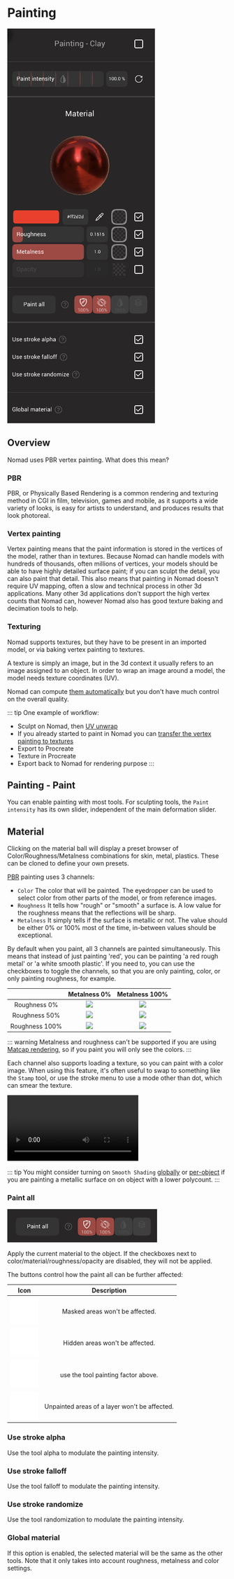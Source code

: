 # Painting

![](./images/paint_menu.png)  

## Overview

Nomad uses PBR vertex painting. What does this mean?

### PBR
PBR, or Physically Based Rendering is a common rendering and texturing method in CGI in film, television, games and mobile, as it supports a wide variety of looks, is easy for artists to understand, and produces results that look photoreal.

### Vertex painting

Vertex painting means that the paint information is stored in the vertices of the model, rather than in textures. Because Nomad can handle models with hundreds of thousands, often millions of vertices, your models should be able to have highly detailed surface paint; if you can sculpt the detail, you can also paint that detail. This also means that painting in Nomad doesn't require UV mapping, often a slow and technical process in other 3d applications. Many other 3d applications don't support the high vertex counts that Nomad can, however Nomad also has good texture baking and decimation tools to help.

### Texturing

Nomad supports textures, but they have to be present in an imported model, or via baking vertex painting to textures. 

A texture is simply an image, but in the 3d context it usually refers to an image assigned to an object.
In order to wrap an image around a model, the model needs texture coordinates (UV).

Nomad can compute [them automatically](topology.md#uv-unwrap) but you don't have much control on the overall quality.

::: tip
One example of workflow:
- Sculpt on Nomad, then [UV unwrap](topology.md#uv-unwrap)
- If you already started to paint in Nomad you can [transfer the vertex painting to textures](topology.md#bake-vertex-colors-to-texture)
- Export to Procreate
- Texture in Procreate
- Export back to Nomad for rendering purpose
:::

## Painting - Paint

You can enable painting with most tools.
For sculpting tools, the `Paint intensity` has its own slider, independent of the main deformation slider.


## Material

Clicking on the material ball will display a preset browser of Color/Roughness/Metalness combinations for skin, metal, plastics. These can be cloned to define your own presets.

[PBR](lighting.md#pbr) painting uses 3 channels:
- `Color` The color that will be painted. The eyedropper can be used to select color from other parts of the model, or from reference images.
- `Roughness` It tells how "rough" or "smooth" a surface is. A low value for the roughness means that the reflections will be sharp.
- `Metalness` It simply tells if the surface is metallic or not. The value should be either 0% or 100% most of the time, in-between values should be exceptional.

By default when you paint, all 3 channels are painted simultaneously. This means that instead of just painting 'red', you can be painting 'a red rough metal' or 'a white smooth plastic'. If you need to, you can use the checkboxes to toggle the channels, so that you are only painting, color, or only painting roughness, for example. 

|                | Metalness 0%                      | Metalness 100%               |
| :---:          | :---:                             |:---:                         |
| Roughness 0%   | ![](./images/dielectric_r0.jpg)   | ![](./images/metal_r0.jpg)   |
| Roughness 50%  | ![](./images/dielectric_r50.jpg)  | ![](./images/metal_r50.jpg)  |
| Roughness 100% | ![](./images/dielectric_r100.jpg) | ![](./images/metal_r100.jpg) |

::: warning
Metalness and roughness can't be supported if you are using [Matcap rendering](lighting.md#matcap), so if you paint you will only see the colors.
:::

Each channel also supports loading a texture, so you can paint with a color image. When using this feature, it's often useful to swap to something like the `Stamp` tool, or use the stroke menu to use a mode other than dot, which can smear the texture.

![](./videos/paint_color_texture.mp4)  

::: tip
You might consider turning on `Smooth Shading` [globally](settings.md#smooth-shading) or [per-object](material.md#smooth-shading) if you are painting a metallic surface on on object with a lower polycount.
:::

### Paint all

![](./images/paint_paint_all.png)

Apply the current material to the object. If the checkboxes next to color/material/roughness/opacity are disabled, they will not be applied.

The buttons control how the paint all can be further affected:

| Icon                            | Description                  |
| :---:                           |:---:                         |
| ![](./icons/tool_mask.png#icon) |Masked areas won't be affected.                        |
| ![](./icons/tool_hide.png#icon)                           | Hidden areas won't be affected.                        |
| ![](./icons/opacity.png#icon)                          | use the tool painting factor above.                        |
| ![](./icons/layers.png#icon)                          | Unpainted areas of a layer won't be affected.                         |


### Use stroke alpha
Use the tool alpha to modulate the painting intensity.

### Use stroke falloff
Use the tool falloff to modulate the painting intensity.

### Use stroke randomize
Use the tool randomization to modulate the painting intensity.

### Global material
If this option is enabled, the selected material will be the same as the other tools. Note that it only takes into account roughness, metalness and color settings.